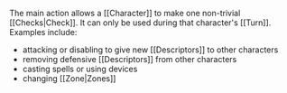 The main action allows a [[Character]] to make one non-trivial [[Checks|Check]]. It can only be used during that character's [[Turn]]. Examples include:
- attacking or disabling to give new [[Descriptors]] to other characters
- removing defensive [[Descriptors]] from other characters
- casting spells or using devices
- changing [[Zone|Zones]]